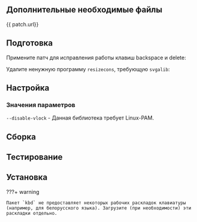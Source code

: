 <pkg :name="'kbd'" instsize showsbu2></pkg>

## Дополнительные необходимые файлы

<a :href="patch.url">{{ patch.url}}</a>

## Подготовка

Примените патч для исправления работы клавиш backspace и delete:
<package-script :package="'kbd'" :type="'patch'"></package-script>

Удалите ненужную программу `resizecons`, требующую `svgalib`:
<package-script :package="'kbd'" :type="'prepare'"></package-script>

## Настройка

<package-script :package="'kbd'" :type="'configure'"></package-script>

### Значения параметров

`--disable-vlock` - Данная библиотека требует Linux-PAM.

## Сборка

<package-script :package="'kbd'" :type="'build'"></package-script>

## Тестирование

<package-script :package="'kbd'" :type="'test'"></package-script>

## Установка

<package-script :package="'kbd'" :type="'install'"></package-script>

???+ warning

    Пакет `kbd` не предоставляет некоторых рабочих раскладок клавиатуры (например, для белорусского языка). Загрузите (при необходимости) эти раскладки отдельно.

<script>
		new Vue({
		el: '#main',
		data: { package: {}, patch: {} },
		mounted: function () {
				this.getPatch();
		},
		methods: {
			getPatch: function() {
					getPackage('kbd-patch')
					.then(response => this.patch = response);
			},
		}
  })
</script>
